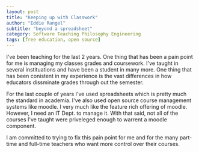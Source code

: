```yaml
---
layout: post
title: "Keeping up with Classwork"
author: "Eddie Rangel"
subtitle: "beyond a spreadsheet"
category: Software Teaching Philosophy Engineering
tags: [free education, open source]
---
```


I've been teaching for the last 2 years. One thing that has been a pain point for
me is managing my classes grades and coursework. I've taught in several instituations and 
have been a student in many more. One thing that has been conistent in my experience is the vast
differences in how educators dissminate grades through out the semester.

For the last couple of years I've used spreadsheets which is pretty much the standard in academia. I've
also used open source course management systems like moodle. I very much like the feature rich offering of moodle.
However, I need an IT Dept. to manage it. With that said, not all of the courses I've taught were priveleged enough
to warrent a moodle component. 

I am committed to trying to fix this pain point for me and for the many part-time and full-time teachers who
want more control over their courses. 

